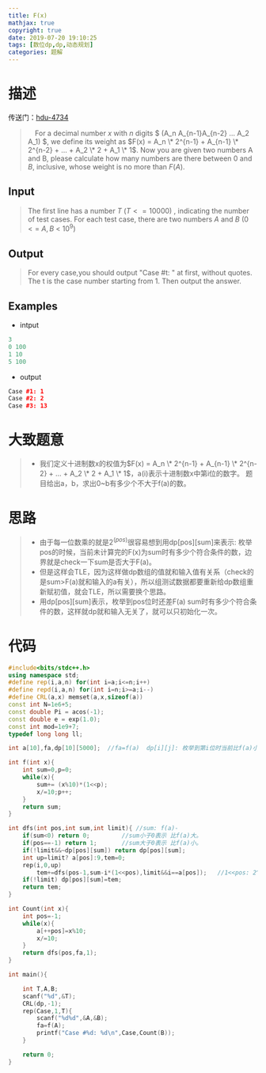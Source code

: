 ```yaml
---
title: F(x)
mathjax: true
copyright: true
date: 2019-07-20 19:10:25
tags: [数位dp,dp,动态规划]
categories: 题解
---
```

# 描述
传送门：[hdu-4734](http://acm.hdu.edu.cn/showproblem.php?pid=4734)

>&emsp;For a decimal number $x$ with $n$ digits $ (A_n A_{n-1}A_{n-2} ... A_2 A_1) $, we define its weight as $F(x) = A_n \* 2^{n-1} + A_{n-1} \* 2^{n-2} + ... + A_2 \* 2 + A_1 \* 1$. Now you are given two numbers A and B, please calculate how many numbers are there between $0$ and $B$, inclusive, whose weight is no more than $F(A)$.

<!--more-->
## Input
> The first line has a number $T\ (T <= 10000)$ , indicating the number of test cases.
For each test case, there are two numbers $A$ and $B\ (0\ <=\ A,B\ <\ 10^9)$

## Output
> For every case,you should output "Case #t: " at first, without quotes. The t is the case number starting from 1. Then output the answer.

## Examples
* intput
```c++
3
0 100
1 10
5 100
```
* output
```c++
Case #1: 1
Case #2: 2
Case #3: 13
```
# 大致题意
>* 我们定义十进制数x的权值为$F(x) = A_n \* 2^{n-1} + A_{n-1} \* 2^{n-2} + ... + A_2 \* 2 + A_1 \* 1$，a(i)表示十进制数x中第i位的数字。 题目给出a，b，求出0~b有多少个不大于f(a)的数。

# 思路
>* 由于每一位数乘的就是$2^(pos)$很容易想到用dp[pos][sum]来表示: 枚举pos的时候，当前未计算完的F(x)为sum时有多少个符合条件的数，边界就是check一下sum是否大于F(a)。
>* 但是这样会TLE，因为这样做dp数组的值就和输入值有关系（check的是sum>F(a)就和输入的a有关），所以组测试数据都要重新给dp数组重新赋初值，就会TLE，所以需要换个思路。
>* 用dp[pos][sum]表示，枚举到pos位时还差F(a) sum时有多少个符合条件的数，这样就dp就和输入无关了，就可以只初始化一次。

# 代码
```c++
#include<bits/stdc++.h>
using namespace std;
#define rep(i,a,n) for(int i=a;i<=n;i++)
#define repd(i,a,n) for(int i=n;i>=a;i--)
#define CRL(a,x) memset(a,x,sizeof(a))
const int N=1e6+5;
const double Pi = acos(-1);
const double e = exp(1.0);
const int mod=1e9+7;
typedef long long ll;

int a[10],fa,dp[10][5000];  //fa=f(a)  dp[i][j]: 枚举到第i位时当前比f(a)小j

int f(int x){
    int sum=0,p=0;
    while(x){
        sum+= (x%10)*(1<<p);
        x/=10;p++;
    }
    return sum;
}

int dfs(int pos,int sum,int limit){ //sum: f(a)-
    if(sum<0) return 0;         //sum小于0表示 比f(a)大。
    if(pos==-1) return 1;       //sum大于0表示 比f(a)小。
    if(!limit&&~dp[pos][sum]) return dp[pos][sum];
    int up=limit? a[pos]:9,tem=0;
    rep(i,0,up)
        tem+=dfs(pos-1,sum-i*(1<<pos),limit&&i==a[pos]);   //1<<pos: 2^pos
    if(!limit) dp[pos][sum]=tem;
    return tem;
}

int Count(int x){
    int pos=-1;
    while(x){
        a[++pos]=x%10;
        x/=10;
    }
    return dfs(pos,fa,1);
}

int main(){

    int T,A,B;
    scanf("%d",&T);
    CRL(dp,-1);
    rep(Case,1,T){
        scanf("%d%d",&A,&B);
        fa=f(A);
        printf("Case #%d: %d\n",Case,Count(B));
    }

    return 0;
}

```
